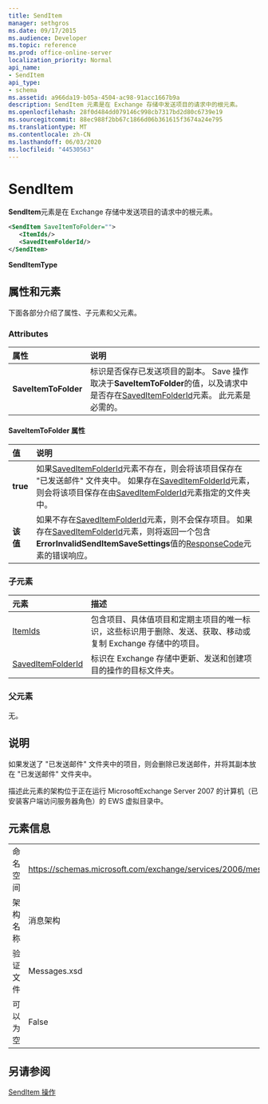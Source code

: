 ```yaml
---
title: SendItem
manager: sethgros
ms.date: 09/17/2015
ms.audience: Developer
ms.topic: reference
ms.prod: office-online-server
localization_priority: Normal
api_name:
- SendItem
api_type:
- schema
ms.assetid: a966da19-b05a-4504-ac98-91acc1667b9a
description: SendItem 元素是在 Exchange 存储中发送项目的请求中的根元素。
ms.openlocfilehash: 28f0d484dd079146c998cb7317bd2d80c6739e19
ms.sourcegitcommit: 88ec988f2bb67c1866d06b361615f3674a24e795
ms.translationtype: MT
ms.contentlocale: zh-CN
ms.lasthandoff: 06/03/2020
ms.locfileid: "44530563"
---
```

# <a name="senditem"></a>SendItem

**SendItem**元素是在 Exchange 存储中发送项目的请求中的根元素。 
  
```xml
<SendItem SaveItemToFolder="">
   <ItemIds/>
   <SavedItemFolderId/>
</SendItem>
```

 **SendItemType**
## <a name="attributes-and-elements"></a>属性和元素

下面各部分介绍了属性、子元素和父元素。
  
### <a name="attributes"></a>Attributes

|**属性**|**说明**|
|:-----|:-----|
|**SaveItemToFolder** <br/> |标识是否保存已发送项目的副本。 Save 操作取决于**SaveItemToFolder**的值，以及请求中是否存在[SavedItemFolderId](saveditemfolderid.md)元素。 此元素是必需的。  <br/> |
   
#### <a name="saveitemtofolder-attribute"></a>SaveItemToFolder 属性

|**值**|**说明**|
|:-----|:-----|
|**true** <br/> |如果[SavedItemFolderId](saveditemfolderid.md)元素不存在，则会将该项目保存在 "已发送邮件" 文件夹中。 如果存在[SavedItemFolderId](saveditemfolderid.md)元素，则会将该项目保存在由[SavedItemFolderId](saveditemfolderid.md)元素指定的文件夹中。  <br/> |
|**该值** <br/> |如果不存在[SavedItemFolderId](saveditemfolderid.md)元素，则不会保存项目。 如果存在[SavedItemFolderId](saveditemfolderid.md)元素，则将返回一个包含**ErrorInvalidSendItemSaveSettings**值的[ResponseCode](responsecode.md)元素的错误响应。  <br/> |
   
### <a name="child-elements"></a>子元素

|**元素**|**描述**|
|:-----|:-----|
|[ItemIds](itemids.md) <br/> |包含项目、具体值项目和定期主项目的唯一标识，这些标识用于删除、发送、获取、移动或复制 Exchange 存储中的项目。  <br/> |
|[SavedItemFolderId](saveditemfolderid.md) <br/> |标识在 Exchange 存储中更新、发送和创建项目的操作的目标文件夹。  <br/> |
   
### <a name="parent-elements"></a>父元素

无。
  
## <a name="remarks"></a>说明

如果发送了 "已发送邮件" 文件夹中的项目，则会删除已发送邮件，并将其副本放在 "已发送邮件" 文件夹中。
  
描述此元素的架构位于正在运行 MicrosoftExchange Server 2007 的计算机（已安装客户端访问服务器角色）的 EWS 虚拟目录中。
  
## <a name="element-information"></a>元素信息

|||
|:-----|:-----|
|命名空间  <br/> |https://schemas.microsoft.com/exchange/services/2006/messages  <br/> |
|架构名称  <br/> |消息架构  <br/> |
|验证文件  <br/> |Messages.xsd  <br/> |
|可以为空  <br/> |False  <br/> |
   
## <a name="see-also"></a>另请参阅



[SendItem 操作](senditem-operation.md)

